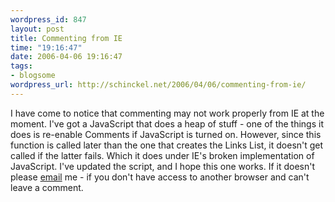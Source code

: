 ```yaml
--- 
wordpress_id: 847
layout: post
title: Commenting from IE
time: "19:16:47"
date: 2006-04-06 19:16:47
tags: 
- blogsome
wordpress_url: http://schinckel.net/2006/04/06/commenting-from-ie/
---
```

I have come to notice that commenting may not work properly from IE at the moment. I've got a JavaScript that does a heap of stuff - one of the things it does is re-enable Comments if JavaScript is turned on. However, since this function is called later than the one that creates the Links List, it doesn't get called if the latter fails. Which it does under IE's broken implementation of JavaScript. I've updated the script, and I hope this one works. If it doesn't please [email][1] me - if you don't have access to another browser and can't leave a comment. 

   [1]: mailto:matt@schinckel.net

